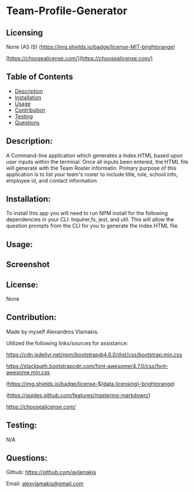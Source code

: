 # Team-Profile-Generator

## Licensing
None (AS IS) (https://img.shields.io/badge/license-MIT-brightorange)

[https://choosealicense.com/](https://choosealicense.com/)

## Table of Contents
  - [Description](#description)
  - [Installation](#installation)
  - [Usage](#usage)
  - [Contribution](#contribution)
  - [Testing](#testing)
  - [Questions](#questions)
  
## Description:
A Command-line application which generates a Index.HTML based upon user inputs within the terminal. Once all inputs been entered, the HTML file will generate with the Team Roster informatin.  Primary purpose of this application is to list your team's roster to include title, role, school info, employee id, and contact information

## Installation:
To install this app you will need to run NPM install for the following dependencies in your CLI: Inquirer,fs, jest, and util. This will allow the question prompts from the CLI for you to generate the Index.HTML file.

## Usage:


## Screenshot



## License:
None

## Contribution:
Made by myself Alexandros Vlamakis. 

Utilized the following links/sources for assistance:

https://cdn.jsdelivr.net/npm/bootstrap@4.6.0/dist/css/bootstrap.min.css

https://stackpath.bootstrapcdn.com/font-awesome/4.7.0/css/font-awesome.min.css

(https://img.shields.io/badge/license-${data.licensing}-brightorange) 

(https://guides.github.com/features/mastering-markdown/) 

https://choosealicense.com/

## Testing:
N/A

## Questions:
Github: https://github.com/avlamakis

Email: alexvlamakis@gmail.com
